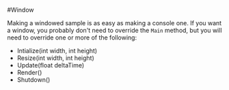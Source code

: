 #Window

Making a windowed sample is as easy as making a console one. If you want a window, you probably don't need to override the ```Main``` method, but you will need to override one or more of the following:

* Intialize(int width, int height)
* Resize(int width, int height)
* Update(float deltaTime)
* Render()
* Shutdown()

